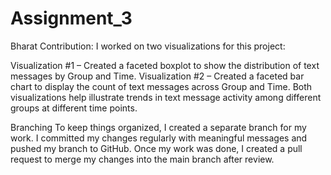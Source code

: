 # Assignment_3

Bharat Contribution:
I worked on two visualizations for this project:

Visualization #1 – Created a faceted boxplot to show the distribution of text messages by Group and Time.
Visualization #2 – Created a faceted bar chart to display the count of text messages across Group and Time.
Both visualizations help illustrate trends in text message activity among different groups at different time points.

Branching
To keep things organized, I created a separate branch for my work. I committed my changes regularly with meaningful messages and pushed my branch to GitHub. Once my work was done, I created a pull request to merge my changes into the main branch after review.
